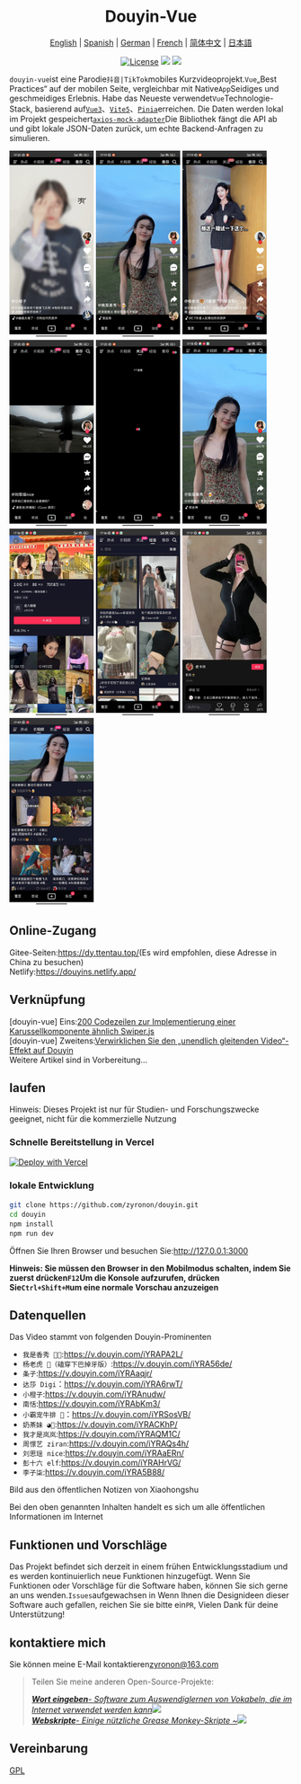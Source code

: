 <h1 align="center">
  Douyin-Vue
</h1>

<p align="center">
 <a href="docs/README.en.md">English</a> | <a href="docs/README.es.md">Spanish</a> | <a href="docs/README.de.md">German</a> | 
<a href="docs/README.fr.md">French</a> | <a href="../README.md">简体中文</a> |  <a href="docs/README.ja.md">日本語</a> 
</p>

<p align="center">
  <a href="https://github.com/zyronon/douyin/blob/master/LICENSE"><img src="https://img.shields.io/github/license/zyronon/douyin" alt="License"></a>
  <a><img src="https://img.shields.io/badge/PRs-welcome-brightgreen.svg"/></a>
  <a><img src="https://img.shields.io/badge/Powered%20by-Vue-blue"/></a>
</p>

`douyin-vue`ist eine Parodie`抖音|TikTok`mobiles Kurzvideoprojekt.`Vue`„Best Practices“ auf der mobilen Seite, vergleichbar mit Native`App`Seidiges und geschmeidiges Erlebnis. Habe das Neueste verwendet`Vue`Technologie-Stack, basierend auf[`Vue3`](https://cn.vuejs.org/)、[`Vite5`](https://cn.vitejs.dev/)、[`Pinia`](https://pinia.vuejs.org/)erreichen. Die Daten werden lokal im Projekt gespeichert[`axios-mock-adapter`](https://github.com/ctimmerm/axios-mock-adapter)Die Bibliothek fängt die API ab und gibt lokale JSON-Daten zurück, um echte Backend-Anfragen zu simulieren.

<div>
<img width="150px" src='imgs/1.gif' />
<img width="150px" src='imgs/2.gif' />
<img width="150px" src='imgs/3.gif' />
<img width="150px" src='imgs/4.gif' />
<img width="150px" src='imgs/5.gif' />
<img width="150px" src='imgs/img-1.jpg' />
<img width="150px" src='imgs/img-2.jpg' />
<img width="150px" src='imgs/img-3.jpg' />
<img width="150px" src='imgs/img-4.jpg' />
<img width="150px" src='imgs/img-5.jpg' />
</div>

## Online-Zugang

Gitee-Seiten:<https://dy.ttentau.top/>(Es wird empfohlen, diese Adresse in China zu besuchen)  
Netlify:<https://douyins.netlify.app/>

[//]: # "Vercel:  [https://douyins.vercel.app](https://douyins.vercel.app)"

[//]: # "Gitee pages: [https://zyronon.gitee.io/douyin/](https://zyronon.gitee.io/douyin/) (中国地区推荐访问这个地址)  "

[//]: # "Github pages: [https://zyronon.github.io/douyin/](https://zyronon.github.io/douyin/)  "

[//]: # "Vercel和Netlify分别送的100G免费流量已经用完了...🤣"

[//]: # "Android Apk: https://github.com/zyronon/douyin/releases"

[//]: # "**注意**：`PC` 必须将浏览器切到手机模式，先按 `F12` 调出控制台，再按 `Ctrl+Shift+M`才能正常预览"

[//]: # "**注意**：手机请用  [Via 浏览器](https://viayoo.com/zh-cn/)  或 Chrome 浏览器预览。其它浏览器可能会强制将视频全屏，导致无法正常显示"

## Verknüpfung

\[douyin-vue] Eins:[200 Codezeilen zur Implementierung einer Karussellkomponente ähnlich Swiper.js](https://juejin.cn/post/7360512664317018146)  
\[douyin-vue] Zweitens:[Verwirklichen Sie den „unendlich gleitenden Video“-Effekt auf Douyin](https://juejin.cn/post/7361614921519054883)  
Weitere Artikel sind in Vorbereitung...

## laufen

Hinweis: Dieses Projekt ist nur für Studien- und Forschungszwecke geeignet, nicht für die kommerzielle Nutzung

### Schnelle Bereitstellung in Vercel

[![Deploy with Vercel](https://vercel.com/button)](https://vercel.com/new/clone?repository-url=https://github.com/zyronon/douyin)

### lokale Entwicklung

```bash
git clone https://github.com/zyronon/douyin.git
cd douyin
npm install
npm run dev
```

Öffnen Sie Ihren Browser und besuchen Sie:<http://127.0.0.1:3000>

**Hinweis: Sie müssen den Browser in den Mobilmodus schalten, indem Sie zuerst drücken`F12`Um die Konsole aufzurufen, drücken Sie`Ctrl+Shift+M`um eine normale Vorschau anzuzeigen**

## Datenquellen

Das Video stammt von folgenden Douyin-Prominenten

-   `我是香秀 🐂🍺`:<https://v.douyin.com/iYRAPA2L/>
-   `杨老虎 🐯（磕穿下巴掉牙版）`:<https://v.douyin.com/iYRA56de/>
-   `条子`:<https://v.douyin.com/iYRAaqjr/>
-   `达莎 Digi`：<https://v.douyin.com/iYRA6rwT/>
-   `小橙子`:<https://v.douyin.com/iYRAnudw/>
-   `南恬`:<https://v.douyin.com/iYRAbKm3/>
-   `小霸宠牛排 🥩`：<https://v.douyin.com/iYRSosVB/>
-   `奶茶妹 ◕🌱`:<https://v.douyin.com/iYRACKhP/>
-   `我才是岚岚`:<https://v.douyin.com/iYRAQM1C/>
-   `周憬艺 ziran`:<https://v.douyin.com/iYRAQs4h/>
-   `刘思瑶 nice`:<https://v.douyin.com/iYRAaERn/>
-   `彭十六 elf`:<https://v.douyin.com/iYRAHrVG/>
-   `李子柒`:<https://v.douyin.com/iYRA5B88/>

Bild aus den öffentlichen Notizen von Xiaohongshu

Bei den oben genannten Inhalten handelt es sich um alle öffentlichen Informationen im Internet

## Funktionen und Vorschläge

Das Projekt befindet sich derzeit in einem frühen Entwicklungsstadium und es werden kontinuierlich neue Funktionen hinzugefügt. Wenn Sie Funktionen oder Vorschläge für die Software haben, können Sie sich gerne an uns wenden.`Issues`aufgewachsen in
Wenn Ihnen die Designideen dieser Software auch gefallen, reichen Sie sie bitte ein`PR`, Vielen Dank für deine Unterstützung!

## kontaktiere mich

Sie können meine E-Mail kontaktieren<a href="mailto:zyronon@163.com">zyronon@163.com</a>

> Teilen Sie meine anderen Open-Source-Projekte:
>
> _[**Wort eingeben**- Software zum Auswendiglernen von Vokabeln, die im Internet verwendet werden kann](https://github.com/zyronon/typing-word)<img src="https://img.shields.io/github/stars/zyronon/typing-word.svg?style=flat-square&label=Star&color=4285dd&logo=github" height="16px" />_  
> _[**Webskripte**- Einige nützliche Grease Monkey-Skripte ~](https://github.com/zyronon/web-scripts)<img src="https://img.shields.io/github/stars/zyronon/web-scripts.svg?style=flat-square&label=Star&color=4285dd&logo=github" height="16px" />_

## Vereinbarung

[GPL](../LICENSE)
